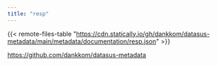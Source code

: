 ```yaml
---
title: "resp"
---
```


{{< remote-files-table "https://cdn.statically.io/gh/dankkom/datasus-metadata/main/metadata/documentation/resp.json" >}}

https://github.com/dankkom/datasus-metadata
